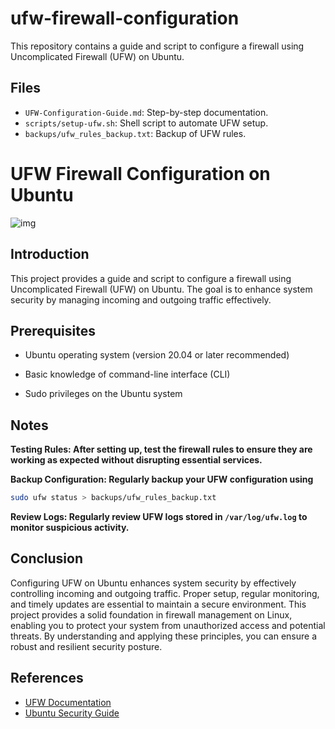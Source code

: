 # ufw-firewall-configuration

This repository contains a guide and script to configure a firewall using Uncomplicated Firewall (UFW) on Ubuntu.

## Files

- `UFW-Configuration-Guide.md`: Step-by-step documentation.
- `scripts/setup-ufw.sh`: Shell script to automate UFW setup.
- `backups/ufw_rules_backup.txt`: Backup of UFW rules.

# UFW Firewall Configuration on Ubuntu

![img](https://github.com/reegan055/ufw-firewall-configuration/blob/01c7fcb56211aa4dad2b53e11418bc0182cfceb1/img.jpg)

## Introduction

This project provides a guide and script to configure a firewall using Uncomplicated Firewall (UFW) on Ubuntu. The goal is to enhance system security by managing incoming and outgoing traffic effectively.

## Prerequisites

+ Ubuntu operating system (version 20.04 or later recommended)
- Basic knowledge of command-line interface (CLI)
* Sudo privileges on the Ubuntu system

## Notes

**Testing Rules: After setting up, test the firewall rules to ensure they are working as expected without disrupting essential services.**

**Backup Configuration: Regularly backup your UFW configuration using**
 ```bash
 sudo ufw status > backups/ufw_rules_backup.txt

```
**Review Logs: Regularly review UFW logs stored in ``` /var/log/ufw.log ``` to monitor suspicious activity.**

## Conclusion
Configuring UFW on Ubuntu enhances system security by effectively controlling incoming and outgoing traffic. Proper setup, regular monitoring, and timely updates are essential to maintain a secure environment. This project provides a solid foundation in firewall management on Linux, enabling you to protect your system from unauthorized access and potential threats. By understanding and applying these principles, you can ensure a robust and resilient security posture.

## References

- [UFW Documentation](https://help.ubuntu.com/community/UFW)
- [Ubuntu Security Guide](https://ubuntu.com/security)


